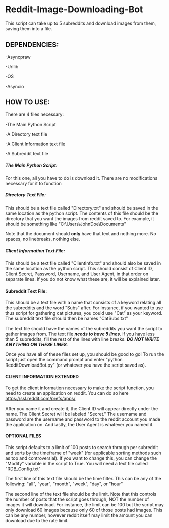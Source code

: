 # Reddit-Image-Downloading-Bot
This script can take up to 5 subreddits and download images from them, saving them into a file.

## DEPENDENCIES:

-Asyncpraw

-Urllib

-OS

-Asyncio

## HOW TO USE:

There are 4 files necessary:

-The Main Python Script

-A Directory text file

-A Client Information text file

-A Subreddit text file

##### **The Main Python Script:**

For this one, all you have to do is download it. There are no modifications necessary for it to function

##### **Directory Text File:**

This should be a text file called "Directory.txt" and should be saved in the same location as the python script. The contents of this file should be the directory that you want the images from reddit saved to. For example, it should be something like "C:\Users\JohnDoe\Documents"

Note that the document should **only** have that text and nothing more. No spaces, no linebreaks, nothing else.

##### **Client Information Text File:**

This should be a text file called "ClientInfo.txt" and should also be saved in the same location as the python script. This should consist of Client ID, Client Secret, Password, Username, and User Agent, in that order on separate lines. If you do not know what these are, it will be explained later.

#### **Subreddit Text File:**

This should be a text file with a name that consists of a keyword relating all the subreddits and the word "Subs" after. For instance, if you wanted to use thus script for gathering cat pictures, you could use "Cat" as your keyword. The subreddit text file should then be names "CatSubs.txt"

The text file should have the names of the subreddits you want the script to gather images from. The text file ***needs to have 5 lines***. If you have less than 5 subreddits, fill the rest of the lines with line breaks. ***DO NOT WRITE ANYTHING ON THESE LINES***.




Once you have all of these files set up, you should be good to go! To run the script just open the command prompt and enter "python RedditDownloadBot.py" (or whatever you have the script saved as).


#### CLIENT INFORMATION EXTENDED

To get the client information necessary to make the script function, you need to create an application on reddit. You can do so here https://ssl.reddit.com/prefs/apps/

After you name it and create it, the Client ID will appear directly under the name. The Client Secret will be labeled "Secret." The username and password are the username and password to the reddit account you made the application on. And lastly, the User Agent is whatever you named it.

#### OPTIONAL FILES

This script defaults to a limit of 100 posts to search through per subreddit and sorts by the timeframe of "week" (for applicable sorting methods such as top and controversial). If you want to change this, you can change the "Modify" variable in the script to True. You will need a text file called "RDB_Config.txt"

The first line of this text file should be the time filter. This can be any of the following: "all", "year", "month", "week", "day", or "hour"

The second line of the text file should be the limit. Note that this controls the number of posts that the script goes through, NOT the number of images it will download. For instance, the limit can be 100 but the script may only download 60 images because only 60 of those posts had images. This can be any number, however reddit itself may limit the amount you can download due to the rate limit.

